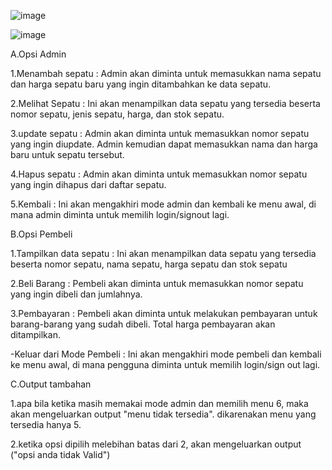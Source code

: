 ![image](https://github.com/Reyfaldho/Postest-2/assets/144695357/90ab263d-cc4b-4259-8b63-987d00ac8009)

![image](https://github.com/Reyfaldho/Postest-2/assets/144695357/dcd04f29-13d5-4e8b-be4d-384581830f4f)

A.Opsi Admin

1.Menambah sepatu :  Admin akan diminta untuk memasukkan nama sepatu dan harga sepatu baru yang ingin ditambahkan ke data sepatu.

2.Melihat Sepatu :  Ini akan menampilkan data sepatu yang tersedia beserta nomor sepatu, jenis sepatu, harga, dan stok sepatu.

3.update sepatu : Admin akan diminta untuk memasukkan nomor sepatu yang ingin diupdate. Admin kemudian dapat memasukkan nama dan harga baru untuk sepatu tersebut.

4.Hapus sepatu : Admin akan diminta untuk memasukkan nomor sepatu yang ingin dihapus dari daftar sepatu.

5.Kembali : Ini akan mengakhiri mode admin dan kembali ke menu awal, di mana admin diminta untuk memilih login/signout lagi.

B.Opsi Pembeli

1.Tampilkan data sepatu : Ini akan menampilkan data sepatu yang tersedia beserta nomor sepatu, nama sepatu, harga sepatu dan stok sepatu

2.Beli Barang : Pembeli akan diminta untuk memasukkan nomor sepatu yang ingin dibeli dan jumlahnya. 

3.Pembayaran : Pembeli akan diminta untuk melakukan pembayaran untuk barang-barang yang sudah dibeli. Total harga pembayaran akan ditampilkan.

-Keluar dari Mode Pembeli : Ini akan mengakhiri mode pembeli dan kembali ke menu awal, di mana pengguna diminta untuk memilih login/sign out lagi.

C.Output tambahan

1.apa bila ketika masih memakai mode admin dan memilih menu 6, maka akan mengeluarkan output "menu tidak tersedia". dikarenakan menu yang tersedia hanya 5.

2.ketika opsi dipilih melebihan batas dari 2, akan mengeluarkan output ("opsi anda tidak Valid")
